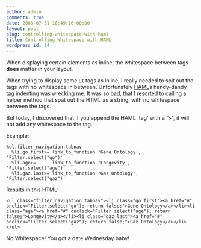 ```yaml
---
author: admin
comments: true
date: 2008-07-31 16:49:16+00:00
layout: post
slug: controlling-whitespace-with-haml
title: Controlling Whitespace with HAML
wordpress_id: 14
---
```


When displaying certain elements as inline, the whitespace between tags **does** matter in your layout.

When trying to display some `LI` tags as inline, I really needed to spit out the tags with no whitespace in between. Unfortunately [HAML](http://haml.hamptoncatlin.com/)s handy-dandy tag indenting was wrecking me. It was so bad, that I resorted to calling a helper method that spat out the HTML as a string, with no whitespace between the tags.

But today, I discovered that if you append the HAML 'tag' with a "`>`", it will not add any whitespace to the tag.

Example:

    
    
    %ul.filter_navigation.tabnav
      %li.go.first>= link_to_function 'Gene Ontology', 'Filter.select("go")'
      %li.age>=      link_to_function 'Longevity',     'Filter.select("age")'
      %li.gaz.last>= link_to_function 'Gaz Ontology',  'Filter.select("gaz")'
    


Results in this HTML:

    
    
    <ul class="filter_navigation tabnav"><li class="go first"><a href="#" onclick="Filter.select("go"); return false;">Gene Ontology</a></li><li class="age"><a href="#" onclick="Filter.select("age"); return false;">Longevity</a></li><li class="gaz last"><a href="#" onclick="Filter.select("gaz"); return false;">Gaz Ontology</a></li></ul>
    



No Whitespace! You got a date Wednesday baby!
